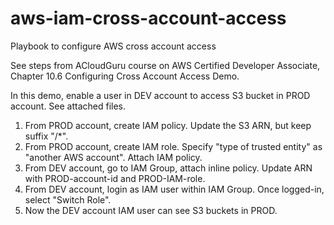 # aws-iam-cross-account-access
Playbook to configure AWS cross account access

See steps from ACloudGuru course on AWS Certified Developer Associate, Chapter 10.6 Configuring Cross Account Access Demo.

In this demo, enable a user in DEV account to access S3 bucket in PROD account.  See attached files.  

1. From PROD account, create IAM policy.  Update the S3 ARN, but keep suffix "/*".
1. From PROD account, create IAM role.  Specify "type of trusted entity" as "another AWS account".  Attach IAM policy.
1. From DEV account, go to IAM Group, attach inline policy.  Update ARN with PROD-account-id and PROD-IAM-role.  
1. From DEV account, login as IAM user within IAM Group.  Once logged-in, select "Switch Role".  
1. Now the DEV account IAM user can see S3 buckets in PROD.  
